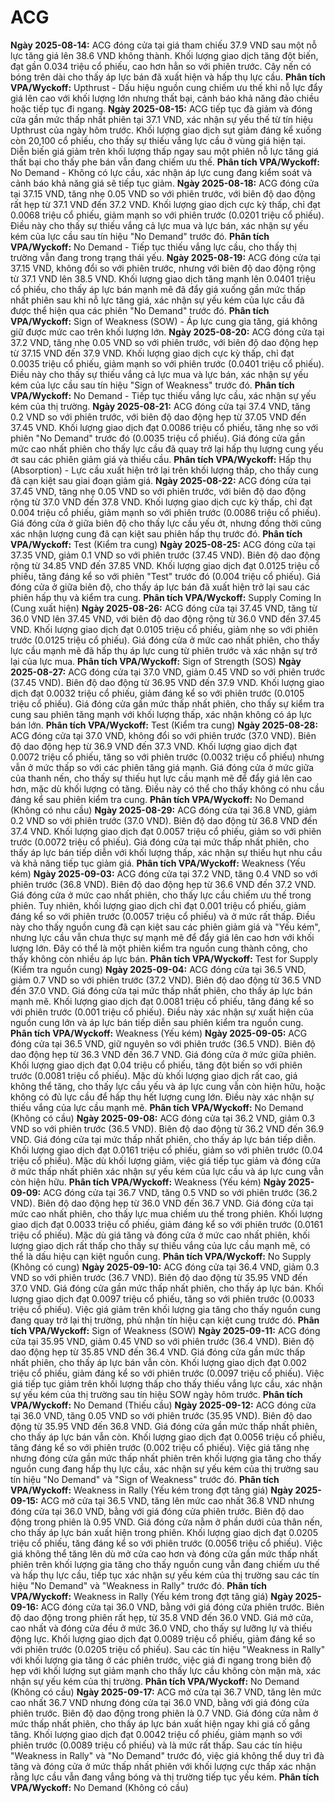 # ACG

**Ngày 2025-08-14:** ACG đóng cửa tại giá tham chiếu 37.9 VND sau một nỗ lực tăng giá lên 38.6 VND không thành. Khối lượng giao dịch tăng đột biến, đạt gần 0.034 triệu cổ phiếu, cao hơn hẳn so với phiên trước. Cây nến có bóng trên dài cho thấy áp lực bán đã xuất hiện và hấp thụ lực cầu. **Phân tích VPA/Wyckoff:** Upthrust - Dấu hiệu nguồn cung chiếm ưu thế khi nỗ lực đẩy giá lên cao với khối lượng lớn nhưng thất bại, cảnh báo khả năng đảo chiều hoặc tiếp tục đi ngang.
**Ngày 2025-08-15:** ACG tiếp tục đà giảm và đóng cửa gần mức thấp nhất phiên tại 37.1 VND, xác nhận sự yếu thế từ tín hiệu Upthrust của ngày hôm trước. Khối lượng giao dịch sụt giảm đáng kể xuống còn 20,100 cổ phiếu, cho thấy sự thiếu vắng lực cầu ở vùng giá hiện tại. Diễn biến giá giảm trên khối lượng thấp ngay sau một phiên nỗ lực tăng giá thất bại cho thấy phe bán vẫn đang chiếm ưu thế. **Phân tích VPA/Wyckoff:** No Demand - Không có lực cầu, xác nhận áp lực cung đang kiểm soát và cảnh báo khả năng giá sẽ tiếp tục giảm.
**Ngày 2025-08-18:** ACG đóng cửa tại 37.15 VND, tăng nhẹ 0.05 VND so với phiên trước, với biên độ dao động rất hẹp từ 37.1 VND đến 37.2 VND. Khối lượng giao dịch cực kỳ thấp, chỉ đạt 0.0068 triệu cổ phiếu, giảm mạnh so với phiên trước (0.0201 triệu cổ phiếu). Điều này cho thấy sự thiếu vắng cả lực mua và lực bán, xác nhận sự yếu kém của lực cầu sau tín hiệu "No Demand" trước đó. **Phân tích VPA/Wyckoff:** No Demand - Tiếp tục thiếu vắng lực cầu, cho thấy thị trường vẫn đang trong trạng thái yếu.
**Ngày 2025-08-19:** ACG đóng cửa tại 37.15 VND, không đổi so với phiên trước, nhưng với biên độ dao động rộng từ 37.1 VND lên 38.5 VND. Khối lượng giao dịch tăng mạnh lên 0.0401 triệu cổ phiếu, cho thấy áp lực bán mạnh mẽ đã đẩy giá xuống gần mức thấp nhất phiên sau khi nỗ lực tăng giá, xác nhận sự yếu kém của lực cầu đã được thể hiện qua các phiên "No Demand" trước đó. **Phân tích VPA/Wyckoff:** Sign of Weakness (SOW) - Áp lực cung gia tăng, giá không giữ được mức cao trên khối lượng lớn.
**Ngày 2025-08-20:** ACG đóng cửa tại 37.2 VND, tăng nhẹ 0.05 VND so với phiên trước, với biên độ dao động hẹp từ 37.15 VND đến 37.9 VND. Khối lượng giao dịch cực kỳ thấp, chỉ đạt 0.0035 triệu cổ phiếu, giảm mạnh so với phiên trước (0.0401 triệu cổ phiếu). Điều này cho thấy sự thiếu vắng cả lực mua và lực bán, xác nhận sự yếu kém của lực cầu sau tín hiệu "Sign of Weakness" trước đó. **Phân tích VPA/Wyckoff:** No Demand - Tiếp tục thiếu vắng lực cầu, xác nhận sự yếu kém của thị trường.
**Ngày 2025-08-21:** ACG đóng cửa tại 37.4 VND, tăng 0.2 VND so với phiên trước, với biên độ dao động hẹp từ 37.05 VND đến 37.45 VND. Khối lượng giao dịch đạt 0.0086 triệu cổ phiếu, tăng nhẹ so với phiên "No Demand" trước đó (0.0035 triệu cổ phiếu). Giá đóng cửa gần mức cao nhất phiên cho thấy lực cầu đã quay trở lại hấp thụ lượng cung yếu ớt sau các phiên giảm giá và thiếu cầu. **Phân tích VPA/Wyckoff:** Hấp thụ (Absorption) - Lực cầu xuất hiện trở lại trên khối lượng thấp, cho thấy cung đã cạn kiệt sau giai đoạn giảm giá.
**Ngày 2025-08-22:** ACG đóng cửa tại 37.45 VND, tăng nhẹ 0.05 VND so với phiên trước, với biên độ dao động rộng từ 37.0 VND đến 37.8 VND. Khối lượng giao dịch cực kỳ thấp, chỉ đạt 0.004 triệu cổ phiếu, giảm mạnh so với phiên trước (0.0086 triệu cổ phiếu). Giá đóng cửa ở giữa biên độ cho thấy lực cầu yếu ớt, nhưng đồng thời cũng xác nhận lượng cung đã cạn kiệt sau phiên hấp thụ trước đó. **Phân tích VPA/Wyckoff:** Test (Kiểm tra cung)
**Ngày 2025-08-25:** ACG đóng cửa tại 37.35 VND, giảm 0.1 VND so với phiên trước (37.45 VND). Biên độ dao động rộng từ 34.85 VND đến 37.85 VND. Khối lượng giao dịch đạt 0.0125 triệu cổ phiếu, tăng đáng kể so với phiên "Test" trước đó (0.004 triệu cổ phiếu). Giá đóng cửa ở giữa biên độ, cho thấy áp lực bán đã xuất hiện trở lại sau các phiên hấp thụ và kiểm tra cung. **Phân tích VPA/Wyckoff:** Supply Coming In (Cung xuất hiện)
**Ngày 2025-08-26:** ACG đóng cửa tại 37.45 VND, tăng từ 36.0 VND lên 37.45 VND, với biên độ dao động rộng từ 36.0 VND đến 37.45 VND. Khối lượng giao dịch đạt 0.0105 triệu cổ phiếu, giảm nhẹ so với phiên trước (0.0125 triệu cổ phiếu). Giá đóng cửa ở mức cao nhất phiên, cho thấy lực cầu mạnh mẽ đã hấp thụ áp lực cung từ phiên trước và xác nhận sự trở lại của lực mua. **Phân tích VPA/Wyckoff:** Sign of Strength (SOS)
**Ngày 2025-08-27:** ACG đóng cửa tại 37.0 VND, giảm 0.45 VND so với phiên trước (37.45 VND). Biên độ dao động từ 36.95 VND đến 37.9 VND. Khối lượng giao dịch đạt 0.0032 triệu cổ phiếu, giảm đáng kể so với phiên trước (0.0105 triệu cổ phiếu). Giá đóng cửa gần mức thấp nhất phiên, cho thấy sự kiểm tra cung sau phiên tăng mạnh với khối lượng thấp, xác nhận không có áp lực bán lớn. **Phân tích VPA/Wyckoff:** Test (Kiểm tra cung)
**Ngày 2025-08-28:** ACG đóng cửa tại 37.0 VND, không đổi so với phiên trước (37.0 VND). Biên độ dao động hẹp từ 36.9 VND đến 37.3 VND. Khối lượng giao dịch đạt 0.0072 triệu cổ phiếu, tăng so với phiên trước (0.0032 triệu cổ phiếu) nhưng vẫn ở mức thấp so với các phiên tăng giá mạnh. Giá đóng cửa ở mức giữa của thanh nến, cho thấy sự thiếu hụt lực cầu mạnh mẽ để đẩy giá lên cao hơn, mặc dù khối lượng có tăng. Điều này có thể cho thấy không có nhu cầu đáng kể sau phiên kiểm tra cung. **Phân tích VPA/Wyckoff:** No Demand (Không có nhu cầu)
**Ngày 2025-08-29:** ACG đóng cửa tại 36.8 VND, giảm 0.2 VND so với phiên trước (37.0 VND). Biên độ dao động từ 36.8 VND đến 37.4 VND. Khối lượng giao dịch đạt 0.0057 triệu cổ phiếu, giảm so với phiên trước (0.0072 triệu cổ phiếu). Giá đóng cửa tại mức thấp nhất phiên, cho thấy áp lực bán tiếp diễn với khối lượng thấp, xác nhận sự thiếu hụt nhu cầu và khả năng tiếp tục giảm giá. **Phân tích VPA/Wyckoff:** Weakness (Yếu kém)
**Ngày 2025-09-03:** ACG đóng cửa tại 37.2 VND, tăng 0.4 VND so với phiên trước (36.8 VND). Biên độ dao động hẹp từ 36.6 VND đến 37.2 VND. Giá đóng cửa ở mức cao nhất phiên, cho thấy lực cầu chiếm ưu thế trong phiên. Tuy nhiên, khối lượng giao dịch chỉ đạt 0.001 triệu cổ phiếu, giảm đáng kể so với phiên trước (0.0057 triệu cổ phiếu) và ở mức rất thấp. Điều này cho thấy nguồn cung đã cạn kiệt sau các phiên giảm giá và "Yếu kém", nhưng lực cầu vẫn chưa thực sự mạnh mẽ để đẩy giá lên cao hơn với khối lượng lớn. Đây có thể là một phiên kiểm tra nguồn cung thành công, cho thấy không còn nhiều áp lực bán. **Phân tích VPA/Wyckoff:** Test for Supply (Kiểm tra nguồn cung)
**Ngày 2025-09-04:** ACG đóng cửa tại 36.5 VND, giảm 0.7 VND so với phiên trước (37.2 VND). Biên độ dao động từ 36.5 VND đến 37.0 VND. Giá đóng cửa tại mức thấp nhất phiên, cho thấy áp lực bán mạnh mẽ. Khối lượng giao dịch đạt 0.0081 triệu cổ phiếu, tăng đáng kể so với phiên trước (0.001 triệu cổ phiếu). Điều này xác nhận sự xuất hiện của nguồn cung lớn và áp lực bán tiếp diễn sau phiên kiểm tra nguồn cung. **Phân tích VPA/Wyckoff:** Weakness (Yếu kém)
**Ngày 2025-09-05:** ACG đóng cửa tại 36.5 VND, giữ nguyên so với phiên trước (36.5 VND). Biên độ dao động hẹp từ 36.3 VND đến 36.7 VND. Giá đóng cửa ở mức giữa phiên. Khối lượng giao dịch đạt 0.04 triệu cổ phiếu, tăng đột biến so với phiên trước (0.0081 triệu cổ phiếu). Mặc dù khối lượng giao dịch rất cao, giá không thể tăng, cho thấy lực cầu yếu và áp lực cung vẫn còn hiện hữu, hoặc không có đủ lực cầu để hấp thụ hết lượng cung lớn. Điều này xác nhận sự thiếu vắng của lực cầu mạnh mẽ. **Phân tích VPA/Wyckoff:** No Demand (Không có cầu)
**Ngày 2025-09-08:** ACG đóng cửa tại 36.2 VND, giảm 0.3 VND so với phiên trước (36.5 VND). Biên độ dao động từ 36.2 VND đến 36.9 VND. Giá đóng cửa tại mức thấp nhất phiên, cho thấy áp lực bán tiếp diễn. Khối lượng giao dịch đạt 0.0161 triệu cổ phiếu, giảm so với phiên trước (0.04 triệu cổ phiếu). Mặc dù khối lượng giảm, việc giá tiếp tục giảm và đóng cửa ở mức thấp nhất phiên xác nhận sự yếu kém của lực cầu và áp lực cung vẫn còn hiện hữu. **Phân tích VPA/Wyckoff:** Weakness (Yếu kém)
**Ngày 2025-09-09:** ACG đóng cửa tại 36.7 VND, tăng 0.5 VND so với phiên trước (36.2 VND). Biên độ dao động hẹp từ 36.0 VND đến 36.7 VND. Giá đóng cửa tại mức cao nhất phiên, cho thấy lực mua chiếm ưu thế trong phiên. Khối lượng giao dịch đạt 0.0033 triệu cổ phiếu, giảm đáng kể so với phiên trước (0.0161 triệu cổ phiếu). Mặc dù giá tăng và đóng cửa ở mức cao nhất phiên, khối lượng giao dịch rất thấp cho thấy sự thiếu vắng của lực cầu mạnh mẽ, có thể là dấu hiệu cạn kiệt nguồn cung. **Phân tích VPA/Wyckoff:** No Supply (Không có cung)
**Ngày 2025-09-10:** ACG đóng cửa tại 36.4 VND, giảm 0.3 VND so với phiên trước (36.7 VND). Biên độ dao động từ 35.95 VND đến 37.0 VND. Giá đóng cửa gần mức thấp nhất phiên, cho thấy áp lực bán. Khối lượng giao dịch đạt 0.0097 triệu cổ phiếu, tăng so với phiên trước (0.0033 triệu cổ phiếu). Việc giá giảm trên khối lượng gia tăng cho thấy nguồn cung đang quay trở lại thị trường, phủ nhận tín hiệu cạn kiệt cung trước đó. **Phân tích VPA/Wyckoff:** Sign of Weakness (SOW)
**Ngày 2025-09-11:** ACG đóng cửa tại 35.95 VND, giảm 0.45 VND so với phiên trước (36.4 VND). Biên độ dao động hẹp từ 35.85 VND đến 36.4 VND. Giá đóng cửa gần mức thấp nhất phiên, cho thấy áp lực bán vẫn còn. Khối lượng giao dịch đạt 0.002 triệu cổ phiếu, giảm đáng kể so với phiên trước (0.0097 triệu cổ phiếu). Việc giá tiếp tục giảm trên khối lượng thấp cho thấy thiếu vắng lực cầu, xác nhận sự yếu kém của thị trường sau tín hiệu SOW ngày hôm trước. **Phân tích VPA/Wyckoff:** No Demand (Thiếu cầu)
**Ngày 2025-09-12:** ACG đóng cửa tại 36.0 VND, tăng 0.05 VND so với phiên trước (35.95 VND). Biên độ dao động từ 35.95 VND đến 36.8 VND. Giá đóng cửa gần mức thấp nhất phiên, cho thấy áp lực bán vẫn còn. Khối lượng giao dịch đạt 0.0056 triệu cổ phiếu, tăng đáng kể so với phiên trước (0.002 triệu cổ phiếu). Việc giá tăng nhẹ nhưng đóng cửa gần mức thấp nhất phiên trên khối lượng gia tăng cho thấy nguồn cung đang hấp thụ lực cầu, xác nhận sự yếu kém của thị trường sau tín hiệu "No Demand" và "Sign of Weakness" trước đó. **Phân tích VPA/Wyckoff:** Weakness in Rally (Yếu kém trong đợt tăng giá)
**Ngày 2025-09-15:** ACG mở cửa tại 36.5 VND, tăng lên mức cao nhất 36.8 VND nhưng đóng cửa tại 36.0 VND, bằng với giá đóng cửa phiên trước. Biên độ dao động trong phiên là 0.95 VND. Giá đóng cửa nằm ở phần dưới của thân nến, cho thấy áp lực bán xuất hiện trong phiên. Khối lượng giao dịch đạt 0.0205 triệu cổ phiếu, tăng đáng kể so với phiên trước (0.0056 triệu cổ phiếu). Việc giá không thể tăng lên dù mở cửa cao hơn và đóng cửa gần mức thấp nhất phiên trên khối lượng gia tăng cho thấy nguồn cung vẫn đang chiếm ưu thế và hấp thụ lực cầu, tiếp tục xác nhận sự yếu kém của thị trường sau các tín hiệu "No Demand" và "Weakness in Rally" trước đó. **Phân tích VPA/Wyckoff:** Weakness in Rally (Yếu kém trong đợt tăng giá)
**Ngày 2025-09-16:** ACG đóng cửa tại 36.0 VND, bằng với giá đóng cửa phiên trước. Biên độ dao động trong phiên rất hẹp, từ 35.8 VND đến 36.0 VND. Giá mở cửa, cao nhất và đóng cửa đều ở mức 36.0 VND, cho thấy sự lưỡng lự và thiếu động lực. Khối lượng giao dịch đạt 0.0089 triệu cổ phiếu, giảm đáng kể so với phiên trước (0.0205 triệu cổ phiếu). Sau các tín hiệu "Weakness in Rally" với khối lượng gia tăng ở các phiên trước, việc giá đi ngang trong biên độ hẹp với khối lượng sụt giảm mạnh cho thấy lực cầu không còn mặn mà, xác nhận sự yếu kém của thị trường. **Phân tích VPA/Wyckoff:** No Demand (Không có cầu)
**Ngày 2025-09-17:** ACG mở cửa tại 36.7 VND, tăng lên mức cao nhất 36.7 VND nhưng đóng cửa tại 36.0 VND, bằng với giá đóng cửa phiên trước. Biên độ dao động trong phiên là 0.7 VND. Giá đóng cửa nằm ở mức thấp nhất phiên, cho thấy áp lực bán xuất hiện ngay khi giá cố gắng tăng. Khối lượng giao dịch đạt 0.0042 triệu cổ phiếu, giảm mạnh so với phiên trước (0.0089 triệu cổ phiếu) và là mức rất thấp. Sau các tín hiệu "Weakness in Rally" và "No Demand" trước đó, việc giá không thể duy trì đà tăng và đóng cửa ở mức thấp nhất phiên với khối lượng cực thấp xác nhận rằng lực cầu vẫn đang vắng bóng và thị trường tiếp tục yếu kém. **Phân tích VPA/Wyckoff:** No Demand (Không có cầu)
